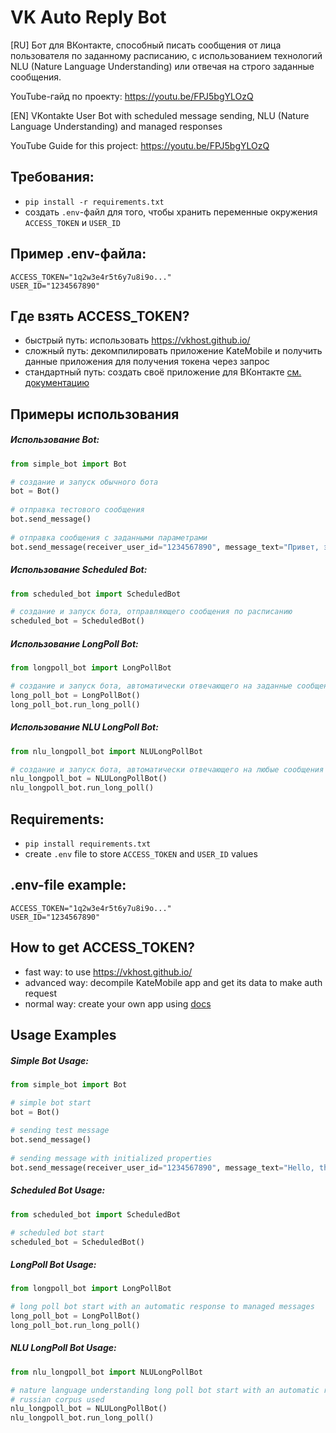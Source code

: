 # VK Auto Reply Bot

[RU] Бот для ВКонтакте, способный писать сообщения от лица пользователя по заданному расписанию, с использованием технологий NLU (Nature Language Understanding) или отвечая на строго заданные сообщения.

YouTube-гайд по проекту: https://youtu.be/FPJ5bgYLOzQ

[EN] VKontakte User Bot with scheduled message sending, NLU (Nature Language Understanding) and managed responses

YouTube Guide for this project: https://youtu.be/FPJ5bgYLOzQ

## Требования:
* `pip install -r requirements.txt`
* создать `.env`-файл для того, чтобы хранить переменные окружения `ACCESS_TOKEN` и `USER_ID`

## Пример .env-файла:
```
ACCESS_TOKEN="1q2w3e4r5t6y7u8i9o..."
USER_ID="1234567890"
```

## Где взять ACCESS_TOKEN?
* быстрый путь: использовать https://vkhost.github.io/
* сложный путь: декомпилировать приложение KateMobile и получить данные приложения для получения токена через запрос
* стандартный путь: создать своё приложение для ВКонтакте [см. документацию](https://vk.com/dev/manuals)

## Примеры использования
##### Использование Bot:
```python
from simple_bot import Bot

# создание и запуск обычного бота
bot = Bot()
    
# отправка тестового сообщения
bot.send_message()
    
# отправка сообщения с заданными параметрами
bot.send_message(receiver_user_id="1234567890", message_text="Привет, это сообщение отправлено автоматически")
```

##### Использование Scheduled Bot:
```python
from scheduled_bot import ScheduledBot

# создание и запуск бота, отправляющего сообщения по расписанию
scheduled_bot = ScheduledBot()
```

##### Использование LongPoll Bot:
```python
from longpoll_bot import LongPollBot

# создание и запуск бота, автоматически отвечающего на заданные сообщения
long_poll_bot = LongPollBot()
long_poll_bot.run_long_poll()
```

##### Использование NLU LongPoll Bot:
```python
from nlu_longpoll_bot import NLULongPollBot

# создание и запуск бота, автоматически отвечающего на любые сообщения
nlu_longpoll_bot = NLULongPollBot()
nlu_longpoll_bot.run_long_poll()
```

## Requirements:
* `pip install requirements.txt`
* create `.env` file to store `ACCESS_TOKEN` and `USER_ID` values

## .env-file example:
```
ACCESS_TOKEN="1q2w3e4r5t6y7u8i9o..."
USER_ID="1234567890"
```

## How to get ACCESS_TOKEN?
* fast way: to use https://vkhost.github.io/
* advanced way: decompile KateMobile app and get its data to make auth request
* normal way: create your own app using [docs](https://vk.com/dev/manuals)

## Usage Examples
##### Simple Bot Usage:
```python
from simple_bot import Bot

# simple bot start
bot = Bot()
    
# sending test message
bot.send_message()
    
# sending message with initialized properties
bot.send_message(receiver_user_id="1234567890", message_text="Hello, this message was sent automatically")
```

##### Scheduled Bot Usage:
```python
from scheduled_bot import ScheduledBot

# scheduled bot start
scheduled_bot = ScheduledBot()
```

##### LongPoll Bot Usage:
```python
from longpoll_bot import LongPollBot

# long poll bot start with an automatic response to managed messages
long_poll_bot = LongPollBot()
long_poll_bot.run_long_poll()
```

##### NLU LongPoll Bot Usage:
```python
from nlu_longpoll_bot import NLULongPollBot

# nature language understanding long poll bot start with an automatic response to user messages
# russian corpus used
nlu_longpoll_bot = NLULongPollBot()
nlu_longpoll_bot.run_long_poll()
```
